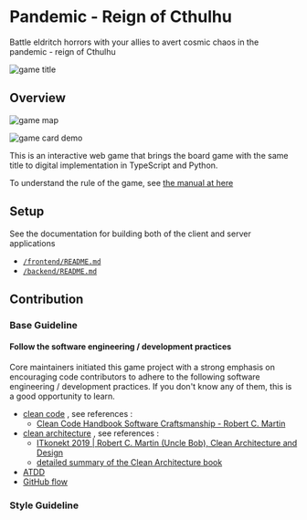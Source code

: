 # Pandemic - Reign of Cthulhu
Battle eldritch horrors with your allies to avert cosmic chaos in the pandemic - reign of Cthulhu

![game title](./img/title.png)

## Overview
![game map](./img/game-map.png)

![game card demo](./img/game-card.png)

This is an interactive web game that brings the board game with the same title to digital implementation in TypeScript and Python.

To understand the rule of the game, see [the manual at here](https://www.zmangames.com/en/products/pandemic-reign-cthulhu/)

## Setup
See the documentation for building both of the client and server applications
- [`/frontend/README.md`](./frontend/README.md)
- [`/backend/README.md`](./backend/README.md)

## Contribution
### Base Guideline
#### Follow the software engineering / development practices
Core maintainers initiated this game project with a strong emphasis on encouraging code contributors to adhere to the following software engineering / development practices. If you don't know any of them, this is a good opportunity to learn. 
- [clean code](https://gist.github.com/metalalive/38563d633fe207e16c7b96b47522b646) , see references :
  - [Clean Code Handbook Software Craftsmanship - Robert C. Martin](https://www.amazon.com/Clean-Code-Handbook-Software-Craftsmanship/dp/0132350882)
- [clean architecture](https://blog.cleancoder.com/uncle-bob/2012/08/13/the-clean-architecture.html) , see references :
  - [ITkonekt 2019 | Robert C. Martin (Uncle Bob), Clean Architecture and Design](https://www.youtube.com/watch?app=desktop&v=2dKZ-dWaCiU)
  - [detailed summary of the Clean Architecture book](https://github.com/serodriguez68/clean-architecture)
- [ATDD]()
- [GitHub flow]()

### Style Guideline
